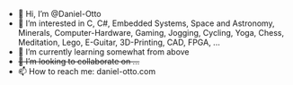 - 👋 Hi, I’m @Daniel-Otto
- 👀 I’m interested in C, C#, Embedded Systems, Space and Astronomy, Minerals, Computer-Hardware, Gaming, Jogging, Cycling, Yoga, Chess, Meditation, Lego, E-Guitar, 3D-Printing, CAD, FPGA, ...
- 🌱 I’m currently learning somewhat from above
- ~~💞️ I’m looking to collaborate on ...~~
- 📫 How to reach me: daniel-otto.com

<!---
Daniel-Otto/Daniel-Otto is a ✨ special ✨ repository because its `README.md` (this file) appears on your GitHub profile.
You can click the Preview link to take a look at your changes.
--->
